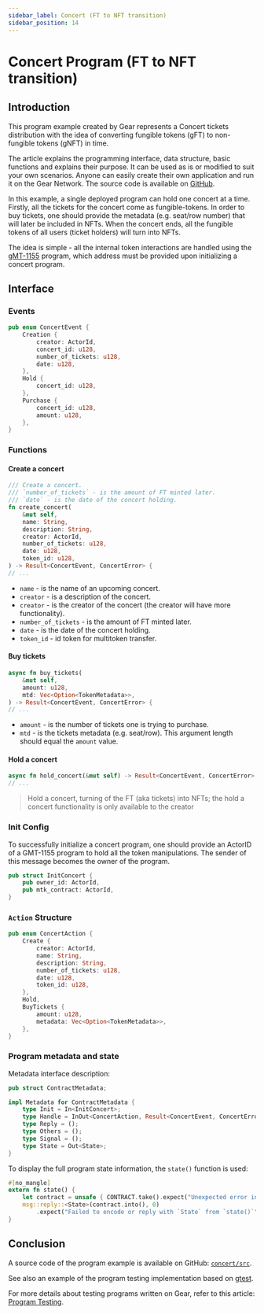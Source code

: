```yaml
---
sidebar_label: Concert (FT to NFT transition)
sidebar_position: 14
---
```


# Concert Program (FT to NFT transition)

## Introduction

This program example created by Gear represents a Concert tickets distribution with the idea of converting fungible tokens (gFT) to non-fungible tokens (gNFT) in time.

The article explains the programming interface, data structure, basic functions and explains their purpose. It can be used as is or modified to suit your own scenarios. Anyone can easily create their own application and run it on the Gear Network. The source code is available on [GitHub](https://github.com/gear-foundation/dapps/tree/master/contracts/concert).

In this example, a single deployed program can hold one concert at a time. Firstly, all the tickets for the concert come as fungible-tokens. In order to buy tickets, one should provide the metadata (e.g. seat/row number) that will later be included in NFTs. When the concert ends, all the fungible tokens of all users (ticket holders) will turn into NFTs.

The idea is simple - all the internal token interactions are handled using the [gMT-1155](../Standards/gmt-1155.md) program, which address must be provided upon initializing a concert program.

## Interface

### Events

```rust title="concert/io/src/lib.rs"
pub enum ConcertEvent {
    Creation {
        creator: ActorId,
        concert_id: u128,
        number_of_tickets: u128,
        date: u128,
    },
    Hold {
        concert_id: u128,
    },
    Purchase {
        concert_id: u128,
        amount: u128,
    },
}
```
### Functions
#### Create a concert
```rust title="concert/src/lib.rs"
/// Create a concert.
/// `number_of_tickets` - is the amount of FT minted later.
/// `date` - is the date of the concert holding.
fn create_concert(
    &mut self,
    name: String,
    description: String,
    creator: ActorId,
    number_of_tickets: u128,
    date: u128,
    token_id: u128,
) -> Result<ConcertEvent, ConcertError> {
// ...
```
- `name` - is the name of an upcoming concert.
- `creator` - is a description of the concert.
- `creator` - is the creator of the concert (the creator will have more functionality).
- `number_of_tickets` - is the amount of FT minted later.
- `date` - is the date of the concert holding.
- `token_id` - id token for multitoken transfer.

#### Buy tickets
```rust title="concert/src/lib.rs"
async fn buy_tickets(
    &mut self,
    amount: u128,
    mtd: Vec<Option<TokenMetadata>>,
) -> Result<ConcertEvent, ConcertError> {
// ...
```
- `amount` - is the number of tickets one is trying to purchase.
- `mtd` - is the tickets metadata (e.g. seat/row). This argument length should equal the `amount` value.

#### Hold a concert
```rust title="concert/src/lib.rs"
async fn hold_concert(&mut self) -> Result<ConcertEvent, ConcertError> {
// ...
```
>Hold a concert, turning of the FT (aka tickets) into NFTs; the hold a concert functionality is only available to the creator

### Init Config
To successfully initialize a concert program, one should provide an ActorID of a GMT-1155 program to hold all the token manipulations. The sender of this message becomes the owner of the program.

```rust title="concert/io/src/lib.rs"
pub struct InitConcert {
    pub owner_id: ActorId,
    pub mtk_contract: ActorId,
}
```

### `Action` Structure
```rust title="concert/io/src/lib.rs"
pub enum ConcertAction {
    Create {
        creator: ActorId,
        name: String,
        description: String,
        number_of_tickets: u128,
        date: u128,
        token_id: u128,
    },
    Hold,
    BuyTickets {
        amount: u128,
        metadata: Vec<Option<TokenMetadata>>,
    },
}
```

### Program metadata and state
Metadata interface description:

```rust title="concert/io/src/lib.rs"
pub struct ContractMetadata;

impl Metadata for ContractMetadata {
    type Init = In<InitConcert>;
    type Handle = InOut<ConcertAction, Result<ConcertEvent, ConcertError>>;
    type Reply = ();
    type Others = ();
    type Signal = ();
    type State = Out<State>;
}
```
To display the full program state information, the `state()` function is used:

```rust title="concert/src/lib.rs"
#[no_mangle]
extern fn state() {
    let contract = unsafe { CONTRACT.take().expect("Unexpected error in taking state") };
    msg::reply::<State>(contract.into(), 0)
        .expect("Failed to encode or reply with `State` from `state()`");
}
```

## Conclusion
A source code of the program example is available on GitHub: [`concert/src`](https://github.com/gear-foundation/dapps/tree/master/contracts/concert/src).

See also an example of the program testing implementation based on [gtest](https://github.com/gear-foundation/dapps/tree/master/contracts/concert/tests).

For more details about testing programs written on Gear, refer to this article: [Program Testing](/docs/developing-contracts/testing).
